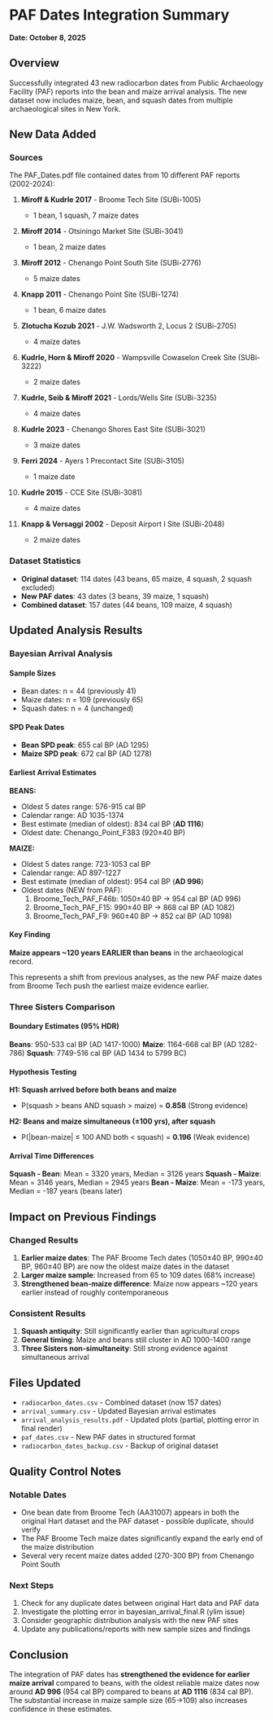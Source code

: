 # PAF Dates Integration Summary
**Date: October 8, 2025**

## Overview
Successfully integrated 43 new radiocarbon dates from Public Archaeology Facility (PAF) reports into the bean and maize arrival analysis. The new dataset now includes maize, bean, and squash dates from multiple archaeological sites in New York.

## New Data Added

### Sources
The PAF_Dates.pdf file contained dates from 10 different PAF reports (2002-2024):

1. **Miroff & Kudrle 2017** - Broome Tech Site (SUBi-1005)
   - 1 bean, 1 squash, 7 maize dates

2. **Miroff 2014** - Otsiningo Market Site (SUBi-3041)
   - 1 bean, 2 maize dates

3. **Miroff 2012** - Chenango Point South Site (SUBi-2776)
   - 5 maize dates

4. **Knapp 2011** - Chenango Point Site (SUBi-1274)
   - 1 bean, 6 maize dates

5. **Zlotucha Kozub 2021** - J.W. Wadsworth 2, Locus 2 (SUBi-2705)
   - 4 maize dates

6. **Kudrle, Horn & Miroff 2020** - Wampsville Cowaselon Creek Site (SUBi-3222)
   - 2 maize dates

7. **Kudrle, Seib & Miroff 2021** - Lords/Wells Site (SUBi-3235)
   - 4 maize dates

8. **Kudrle 2023** - Chenango Shores East Site (SUBi-3021)
   - 3 maize dates

9. **Ferri 2024** - Ayers 1 Precontact Site (SUBi-3105)
   - 1 maize date

10. **Kudrle 2015** - CCE Site (SUBi-3081)
    - 4 maize dates

11. **Knapp & Versaggi 2002** - Deposit Airport I Site (SUBi-2048)
    - 2 maize dates

### Dataset Statistics
- **Original dataset**: 114 dates (43 beans, 65 maize, 4 squash, 2 squash excluded)
- **New PAF dates**: 43 dates (3 beans, 39 maize, 1 squash)
- **Combined dataset**: 157 dates (44 beans, 109 maize, 4 squash)

## Updated Analysis Results

### Bayesian Arrival Analysis

#### Sample Sizes
- Bean dates: n = 44 (previously 41)
- Maize dates: n = 109 (previously 65)
- Squash dates: n = 4 (unchanged)

#### SPD Peak Dates
- **Bean SPD peak**: 655 cal BP (AD 1295)
- **Maize SPD peak**: 672 cal BP (AD 1278)

#### Earliest Arrival Estimates

**BEANS:**
- Oldest 5 dates range: 576-915 cal BP
- Calendar range: AD 1035-1374
- Best estimate (median of oldest): 834 cal BP (**AD 1116**)
- Oldest date: Chenango_Point_F383 (920±40 BP)

**MAIZE:**
- Oldest 5 dates range: 723-1053 cal BP
- Calendar range: AD 897-1227
- Best estimate (median of oldest): 954 cal BP (**AD 996**)
- Oldest dates (NEW from PAF):
  1. Broome_Tech_PAF_F46b: 1050±40 BP → 954 cal BP (AD 996)
  2. Broome_Tech_PAF_F15: 990±40 BP → 868 cal BP (AD 1082)
  3. Broome_Tech_PAF_F9: 960±40 BP → 852 cal BP (AD 1098)

#### Key Finding
**Maize appears ~120 years EARLIER than beans** in the archaeological record.

This represents a shift from previous analyses, as the new PAF maize dates from Broome Tech push the earliest maize evidence earlier.

### Three Sisters Comparison

#### Boundary Estimates (95% HDR)

**Beans**: 950-533 cal BP (AD 1417-1000)
**Maize**: 1164-668 cal BP (AD 1282-786)
**Squash**: 7749-516 cal BP (AD 1434 to 5799 BC)

#### Hypothesis Testing

**H1: Squash arrived before both beans and maize**
- P(squash > beans AND squash > maize) = **0.858** (Strong evidence)

**H2: Beans and maize simultaneous (±100 yrs), after squash**
- P(|bean-maize| ≤ 100 AND both < squash) = **0.196** (Weak evidence)

#### Arrival Time Differences

**Squash - Bean**: Mean = 3320 years, Median = 3126 years
**Squash - Maize**: Mean = 3146 years, Median = 2945 years
**Bean - Maize**: Mean = -173 years, Median = -187 years (beans later)

## Impact on Previous Findings

### Changed Results
1. **Earlier maize dates**: The PAF Broome Tech dates (1050±40 BP, 990±40 BP, 960±40 BP) are now the oldest maize dates in the dataset
2. **Larger maize sample**: Increased from 65 to 109 dates (68% increase)
3. **Strengthened bean-maize difference**: Maize now appears ~120 years earlier instead of roughly contemporaneous

### Consistent Results
1. **Squash antiquity**: Still significantly earlier than agricultural crops
2. **General timing**: Maize and beans still cluster in AD 1000-1400 range
3. **Three Sisters non-simultaneity**: Still strong evidence against simultaneous arrival

## Files Updated
- `radiocarbon_dates.csv` - Combined dataset (now 157 dates)
- `arrival_summary.csv` - Updated Bayesian arrival estimates
- `arrival_analysis_results.pdf` - Updated plots (partial, plotting error in final render)
- `paf_dates.csv` - New PAF dates in structured format
- `radiocarbon_dates_backup.csv` - Backup of original dataset

## Quality Control Notes

### Notable Dates
- One bean date from Broome Tech (AA31007) appears in both the original Hart dataset and the PAF dataset - possible duplicate, should verify
- The PAF Broome Tech maize dates significantly expand the early end of the maize distribution
- Several very recent maize dates added (270-300 BP) from Chenango Point South

### Next Steps
1. Check for any duplicate dates between original Hart data and PAF data
2. Investigate the plotting error in bayesian_arrival_final.R (ylim issue)
3. Consider geographic distribution analysis with the new PAF sites
4. Update any publications/reports with new sample sizes and findings

## Conclusion

The integration of PAF dates has **strengthened the evidence for earlier maize arrival** compared to beans, with the oldest reliable maize dates now around **AD 996** (954 cal BP) compared to beans at **AD 1116** (834 cal BP). The substantial increase in maize sample size (65→109) also increases confidence in these estimates.

